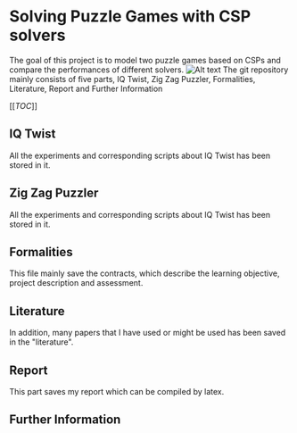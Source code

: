 # Solving Puzzle Games with CSP solvers
The goal of this project is to model two puzzle games based on CSPs and compare the performances of different solvers.
![Alt text](https://encrypted-tbn0.gstatic.com/images?q=tbn%3AANd9GcSlbXjHJPamG7Q1LInMcuNnWYJkXEJ7Xs3k5w&usqp=CAU "IQ Twist")
The git repository mainly consists of five parts, IQ Twist, Zig Zag Puzzler, Formalities, Literature, Report and Further Information

[[_TOC_]]
## IQ Twist
All the experiments and corresponding scripts about IQ Twist has been stored in it.
## Zig Zag Puzzler
All the experiments and corresponding scripts about IQ Twist has been stored in it.
## Formalities
This file mainly save the contracts, which describe the learning objective, project description and assessment.
## Literature
In addition, many papers that I have used or might be used has been saved in the "literature".
## Report
This part saves my report which can be compiled by latex.
## Further Information
